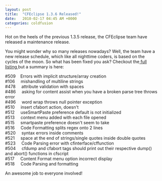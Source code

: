 ```yaml
---
layout: post
title:  "CFEclipse 1.3.6 Released!"
date:   2010-02-17 04:45 AM +0000
categories: coldfusion
---
```

<p>Hot on the heels of the previous 1.3.5 release, the CFEclipse team have released a maintenance release. </p>
<p>You might wonder why so many releases nowadays? Well, the team have a new release schedule, which like all nighttime coders, is based on the cycles of the moon. So what has been fixed you ask? Checkout the<a href="http://www.cfeclipse.org/update/web/doc/intro/doc/new.html"> full listing </a>but a summary is here:</p>
<p>#509    Errors with implicit structure/array creation<br />#106     mishandling of multiline strings        <br />#478     attribute validation with spaces     <br />#486     asking for content assist when you have a broken parse tree throws error<br />#496     word wrap throws null pointer exception     <br />#510     insert cfabort action, doesn't <br />#512     useSmartPaste preference default is not initialized <br />#513     context menu added with each file opened<br />#515     smartpaste preference doesn't seem to take <br />#516     Code Formatting splits regex onto 2 lines     <br />#520     syntax errors inside comments <br />#521     space at the end of strings/single quotes inside double quotes     <br />#523     Code Parsing error with cfinterface/cffunction <br />#504     cfdump and cfabort tags should print out their respective dump() and abort() functions in cfscript<br />#517     Content Format menu option incorrect display<br />#518     Code Parsing and formatting</p>
<p>An awesome job to everyone involved!</p>